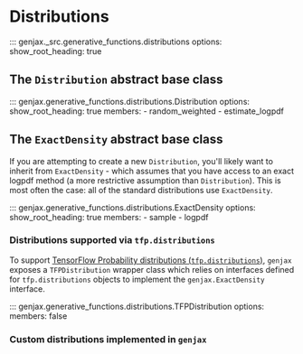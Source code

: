 # Distributions

::: genjax._src.generative_functions.distributions
    options:
      show_root_heading: true

## The `Distribution` abstract base class

::: genjax.generative_functions.distributions.Distribution
    options:
      show_root_heading: true
      members: 
        - random_weighted
        - estimate_logpdf

## The `ExactDensity` abstract base class

If you are attempting to create a new `Distribution`, you'll likely want to inherit from `ExactDensity` - which assumes that you have access to an exact logpdf method (a more restrictive assumption than `Distribution`). This is most often the case: all of the standard distributions use `ExactDensity`.

::: genjax.generative_functions.distributions.ExactDensity
    options:
      show_root_heading: true
      members:
        - sample
        - logpdf

### Distributions supported via `tfp.distributions`

To support [TensorFlow Probability distributions (`tfp.distributions`)](https://www.tensorflow.org/probability/api_docs/python/tfp/distributions), `genjax` exposes a `TFPDistribution` wrapper class which relies on interfaces defined for `tfp.distributions` objects to implement the `genjax.ExactDensity` interface.

::: genjax.generative_functions.distributions.TFPDistribution
    options:
      members: false

### Custom distributions implemented in `genjax`
